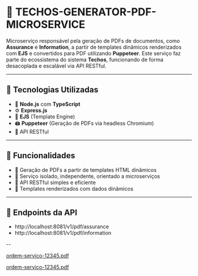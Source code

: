 # 🧾 TECHOS-GENERATOR-PDF-MICROSERVICE

Microserviço responsável pela geração de PDFs de documentos, como **Assurance** e **Information**, a partir de templates dinâmicos renderizados com **EJS** e convertidos para PDF utilizando **Puppeteer**. Este serviço faz parte do ecossistema do sistema **Techos**, funcionando de forma desacoplada e escalável via API RESTful.

---

## 🚀 Tecnologias Utilizadas

- 🚀 **Node.js** com **TypeScript**
- ⚙️ **Express.js**
- 📄 **EJS** (Template Engine)
- 🖨️ **Puppeteer** (Geração de PDFs via headless Chromium)
- 🔗 API RESTful

---

## 📄 Funcionalidades

- 🔸 Geração de PDFs a partir de templates HTML dinâmicos
- 🔸 Serviço isolado, independente, orientado a microserviços
- 🔸 API RESTful simples e eficiente
- 🔸 Templates renderizados com dados dinâmicos

---

## 🔗 Endpoints da API

- http://localhost:8081/v1/pdf/assurance
- http://localhost:8081/v1/pdf/information

--

[ordem-servico-12345.pdf](https://github.com/user-attachments/files/20749313/ordem-servico-12345.pdf)

[ordem-servico-12345.pdf](https://github.com/user-attachments/files/20749314/ordem-servico-12345.pdf)


